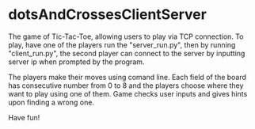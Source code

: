 # dotsAndCrossesClientServer

The game of Tic-Tac-Toe, allowing users to play via TCP connection. To play, have one of the players run the "server_run.py", then by running "client_run.py", the second player can connect to the server by inputting server ip when prompted by the program. 

The players make their moves using comand line. Each field of the board has consecutive number from 0 to 8 and the players choose where they want to play using one of them. Game checks user inputs and gives hints upon finding a wrong one. 

Have fun!


